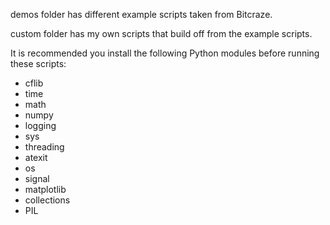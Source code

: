 demos folder has different example scripts taken from Bitcraze.

custom folder has my own scripts that build off from the example scripts.

It is recommended you install the following Python modules before running these scripts:

- cflib
- time
- math
- numpy
- logging
- sys
- threading
- atexit
- os
- signal
- matplotlib
- collections
- PIL
